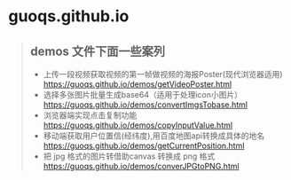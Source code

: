 # guoqs.github.io
>## demos 文件下面一些案列
>* 上传一段视频获取视频的第一帧做视频的海报Poster(现代浏览器适用) 
><https://guoqs.github.io/demos/getVideoPoster.html>
>* 选择多张图片批量生成base64（适用于处理icon小图片）<https://guoqs.github.io/demos/convertImgsTobase.html>
>* 浏览器端实现点击复制功能 <https://guoqs.github.io/demos/copyInputValue.html>
>* 移动端获取用户位置信(经纬度),用百度地图api转换成具体的地名 <https://guoqs.github.io/demos/getCurrentPosition.html>
>* 把 jpg 格式的图片转借助canvas 转换成 png 格式 <https://guoqs.github.io/demos/converJPGtoPNG.html>

